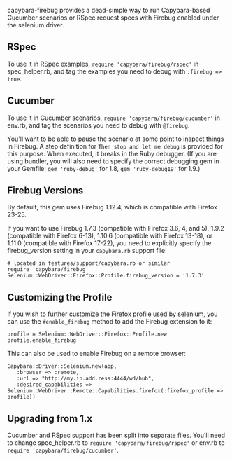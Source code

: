 capybara-firebug provides a dead-simple way to run Capybara-based Cucumber
scenarios or RSpec request specs with Firebug enabled under the selenium driver.

## RSpec

To use it in RSpec examples, `require 'capybara/firebug/rspec'` in spec_helper.rb,
and tag the examples you need to debug with `:firebug => true`.

## Cucumber

To use it in Cucumber scenarios, `require 'capybara/firebug/cucumber'` in env.rb,
and tag the scenarios you need to debug with `@firebug`.

You'll want to be able to pause the scenario at some point to inspect things
in Firebug. A step definition for `Then stop and let me debug` is provided
for this purpose. When executed, it breaks in the Ruby debugger. (If you are
using bundler, you will also need to specify the correct debugging gem in your
Gemfile: `gem 'ruby-debug'` for 1.8, `gem 'ruby-debug19'` for 1.9.)

## Firebug Versions

By default, this gem uses Firebug 1.12.4, which is compatible with Firefox 23-25.

If you want to use Firebug 1.7.3 (compatible with Firefox 3.6, 4, and 5), 1.9.2
(compatible with Firefox 6-13), 1.10.6 (compatible with Firefox 13-18), or 1.11.0 (compatible with Firefox 17-22), you
need to explicitly specify the firebug_version setting in your `capybara.rb`
support file:

    # located in features/support/capybara.rb or similar
    require 'capybara/firebug'
    Selenium::WebDriver::Firefox::Profile.firebug_version = '1.7.3'

## Customizing the Profile

If you wish to further customize the Firefox profile used by selenium, you
can use the `#enable_firebug` method to add the Firebug extension to it:

    profile = Selenium::WebDriver::Firefox::Profile.new
    profile.enable_firebug

This can also be used to enable Firebug on a remote browser:

    Capybara::Driver::Selenium.new(app,
       :browser => :remote,
       :url => "http://my.ip.add.ress:4444/wd/hub",
       :desired_capabilities => Selenium::WebDriver::Remote::Capabilities.firefox(:firefox_profile => profile))

## Upgrading from 1.x

Cucumber and RSpec support has been split into separate files. You'll need to change
spec_helper.rb to `require 'capybara/firebug/rspec'` or env.rb to `require 'capybara/firebug/cucumber'`.
